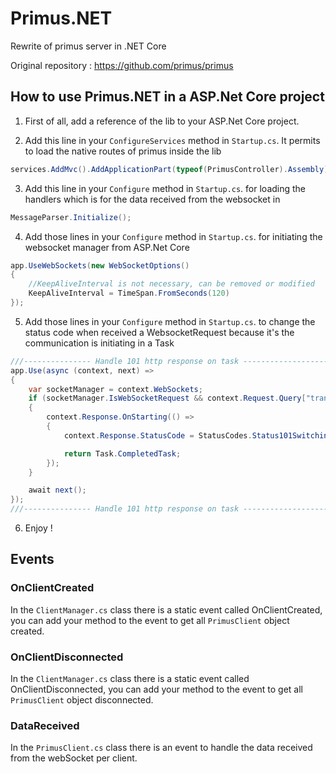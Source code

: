 # Primus.NET
Rewrite of primus server in .NET Core

Original repository : https://github.com/primus/primus

## How to use Primus.NET in a ASP.Net Core project

1) First of all, add a reference of the lib to your ASP.Net Core project.

2) Add this line in your `ConfigureServices` method in `Startup.cs`.  It permits to load the native routes of primus inside the lib
```csharp
services.AddMvc().AddApplicationPart(typeof(PrimusController).Assembly).AddControllersAsServices();
```

3) Add this line in your `Configure` method in `Startup.cs`. for loading the handlers which is for the data received from the websocket in
```csharp
MessageParser.Initialize();
```

4) Add those lines in your `Configure` method in `Startup.cs`. for initiating the websocket manager from ASP.Net Core
```csharp
app.UseWebSockets(new WebSocketOptions()
{
    //KeepAliveInterval is not necessary, can be removed or modified
    KeepAliveInterval = TimeSpan.FromSeconds(120)
});
```

5) Add those lines in your `Configure` method in `Startup.cs`. to change the status code when received a WebsocketRequest because it's the communication is initiating in a Task
```csharp
///--------------- Handle 101 http response on task ----------------------///
app.Use(async (context, next) =>
{
    var socketManager = context.WebSockets;
    if (socketManager.IsWebSocketRequest && context.Request.Query["transport"] == "websocket" && Guid.TryParse(context.Request.Query["sid"], out Guid clientId))
    {
        context.Response.OnStarting(() =>
        {
            context.Response.StatusCode = StatusCodes.Status101SwitchingProtocols;

            return Task.CompletedTask;
        });
    }

    await next();
});
///--------------- Handle 101 http response on task ----------------------///
```

6) Enjoy !

## Events

### OnClientCreated

In the `ClientManager.cs` class there is a static event called OnClientCreated, you can add your method to the event to get all `PrimusClient` object created.

### OnClientDisconnected

In the `ClientManager.cs` class there is a static event called OnClientDisconnected, you can add your method to the event to get all `PrimusClient` object disconnected.

### DataReceived

In the `PrimusClient.cs` class there is an event to handle the data received from the webSocket per client.
